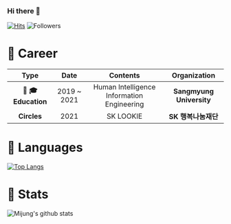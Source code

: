 ### Hi there 👋


[![Hits](https://hits.seeyoufarm.com/api/count/incr/badge.svg?url=https%3A%2F%2Fgithub.com%2Fleemijung&count_bg=%23613ADF&title_bg=%237D7575&icon=&icon_color=%23FFFFFF&title=hits&edge_flat=false)](https://hits.seeyoufarm.com) ![Followers](https://img.shields.io/github/followers/leemijung?style=social)

# 💜 Career
|        Type        |       Date       |     Contents     |     Organization     |
|:------------------:|:----------------:|:----------------:|:--------------------:|
| **👩 🎓 Education** |   2019 ~ 2021  | Human Intelligence Information Engineering | **Sangmyung University** |
|    **Circles**   |   2021  |     SK LOOKIE    |    **SK 행복나눔재단**   |


# 💙 Languages
[![Top Langs](https://github-readme-stats.vercel.app/api/top-langs/?username=leemijung&layout=compact)](https://github.com/anuraghazra/github-readme-stats)

# 🤍 Stats
![Mijung's github stats](https://github-readme-stats.vercel.app/api?username=leemijung&show_icons=true)

<!--
**leemijung/leemijung** is a ✨ _special_ ✨ repository because its `README.md` (this file) appears on your GitHub profile.

Here are some ideas to get you started:

- 🔭 I’m currently working on ...
- 🌱 I’m currently learning ...
- 👯 I’m looking to collaborate on ...
- 🤔 I’m looking for help with ...
- 💬 Ask me about ...
- 📫 How to reach me: ...
- 😄 Pronouns: ...
- ⚡ Fun fact: ...
-->
